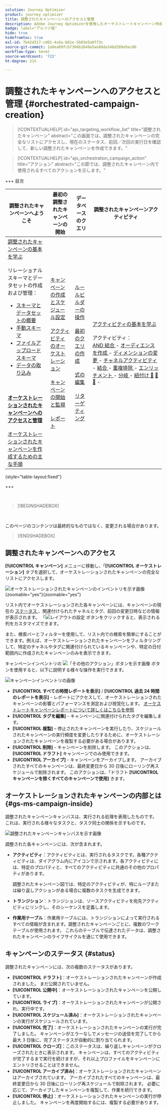 ```yaml
---
solution: Journey Optimizer
product: journey optimizer
title: 調整されたキャンペーンへのアクセスと管理
description: Adobe Journey Optimizerを使用したオーケストレートキャンペーン作成の主な原則について説明します
badge: label="アルファ版"
hide: true
hidefromtoc: true
exl-id: 7b42d317-cd01-4c6a-b61e-5b03e5a8ff3c
source-git-commit: 1a9ea09fcbf304b1649a5ae88da34bd209e9ac8b
workflow-type: tm+mt
source-wordcount: '723'
ht-degree: 21%

---
```


# 調整されたキャンペーンへのアクセスと管理 {#orchestrated-campaign-creation}

>[!CONTEXTUALHELP]
>id="ajo_targeting_workflow_list"
>title="調整されたキャンペーン"
>abstract="この画面では、調整されたキャンペーンの完全なリストにアクセスし、現在のステータス、前回／次回の実行日を確認して、新しい調整されたキャンペーンを作成できます。"

>[!CONTEXTUALHELP]
>id="ajo_orchestration_campaign_action"
>title="アクション"
>abstract="この節では、調整されたキャンペーン内で使用されるすべてのアクションを示します。"

+++ 目次

| 調整されたキャンペーンへようこそ | 最初の調整されたキャンペーンの開始 | データベースのクエリ | 調整されたキャンペーンアクティビティ |
|---|---|---|---|
| [ 調整されたキャンペーンの基本を学ぶ ](gs-orchestrated-campaigns.md)<br/><br/> リレーショナルスキーマとデータセットの作成および管理：</br> <ul><li>[ スキーマとデータセットの概要 ](gs-schemas.md)</li><li>[ 手動スキーマ ](manual-schema.md)</li><li>[ ファイルアップロードスキーマ ](file-upload-schema.md)</li><li>[ データの取り込み ](ingest-data.md)</li></ul><br/><br/><b>[ オーケストレーションされたキャンペーンへのアクセスと管理 ](access-manage-orchestrated-campaigns.md)</b><br/><br/>[ オーケストレーションされたキャンペーンを作成するための主な手順 ](gs-campaign-creation.md) | [ キャンペーンの作成とスケジュール設定 ](create-orchestrated-campaign.md)<br/><br/>[ アクティビティのオーケストレーション ](orchestrate-activities.md)<br/><br/>[ キャンペーンの開始と監視 ](start-monitor-campaigns.md)<br/><br/>[ レポート ](reporting-campaigns.md) | [ ルールビルダーの操作 ](orchestrated-rule-builder.md)<br/><br/>[ 最初のクエリの作成 ](build-query.md)<br/><br/>[ 式の編集 ](edit-expressions.md)<br/><br/>[ リターゲティング ](retarget.md) | [ アクティビティの基本を学ぶ ](activities/about-activities.md)<br/><br/> アクティビティ：<br/>[AND 結合 ](activities/and-join.md) - [ オーディエンスを作成 ](activities/build-audience.md) - [ ディメンションの変更 ](activities/change-dimension.md) - [ チャネルアクティビティ ](activities/channels.md) - [ 結合 ](activities/combine.md) - [ 重複排除 ](activities/deduplication.md) - [ エンリッチメント ](activities/enrichment.md) - [ 分岐 ](activities/fork.md) - [ 紐付け ](activities/reconciliation.md) [&#128279;](activities/save-audience.md) [&#128279;](activities/split.md) [&#128279;](activities/wait.md) - |

{style="table-layout:fixed"}

+++

<br/>

>[!BEGINSHADEBOX]

</br>

このページのコンテンツは最終的なものではなく、変更される場合があります。

>[!ENDSHADEBOX]

## 調整されたキャンペーンへのアクセス

**[!UICONTROL キャンペーン]** メニューに移動し、「**[!UICONTROL オーケストレーション]** タブを選択して、オーケストレーションされたキャンペーンの完全なリストにアクセスします。

![ オーケストレーションされたキャンペーンのインベントリを示す画像 ](assets/inventory.png){zoomable="yes"}{zoomable="yes"}

リスト内でオーケストレーションされた各キャンペーンには、キャンペーンの現在の [ ステータス ](#status)、関連付けられたチャネルとタグ、前回の変更日時などの情報が表示されます。 「![ レイアウトの設定 ](assets/do-not-localize/inventory-configure-layout.svg) ボタンをクリックすると、表示される列をカスタマイズできます。

また、検索バーとフィルターを使用して、リスト内での検索を簡単にすることができます。例えば、オーケストレーションされたキャンペーンをフィルタリングして、特定のチャネルやタグに関連付けられているキャンペーンや、特定の日付範囲内に作成されたキャンペーンのみを表示できます。

キャンペーンインベントリの ![ 「その他のアクション」ボタンを示す画像 ](assets/do-not-localize/rule-builder-icon-more.svg) ボタンを使用すると、以下に説明する様々な操作を実行できます。

![ キャンペーンインベントリの画像 ](assets/inventory-actions.png)

* **[!UICONTROL すべての時間レポートを表示]** / **[!UICONTROL 過去 24 時間のレポートを表示]** - レポートにアクセスして、オーケストレーションされたキャンペーンの影響とパフォーマンスを測定および視覚化します。 [ オーケストレートキャンペーンレポートについて詳しくはこちらを参照 ](../orchestrated/reporting-campaigns.md)
* **[!UICONTROL タグを編集]** - キャンペーンに関連付けられたタグを編集します。
* **[!UICONTROL 複製]** – 停止されたキャンペーンを実行したり、スケジュールされたキャンペーンの実行頻度を変更したりするために、オーケストレーションされたキャンペーンを複製する必要がある場合があります。
* **[!UICONTROL 削除]** - キャンペーンを削除します。 このアクションは、**[!UICONTROL ドラフト]** キャンペーンでのみ使用できます。
* **[!UICONTROL アーカイブ]** - キャンペーンをアーカイブします。 アーカイブされたすべてのキャンペーンは、最終変更日から 30 日後にローリング再スケジュールで削除されます。 このアクションは、「ドラフト **[!UICONTROL キャンペーンを除くすべてのキャンペーンで使用]** きます。

## オーケストレーションされたキャンペーンの内部とは {#gs-ms-campaign-inside}

調整されたキャンペーンキャンバスは、実行される処理を表現したものです。 これは、実行される様々なタスクと、タスク同士の関係を示すものです。

![ 調整されたキャンペーンキャンバスを示す画像 ](assets/canvas-example.png)

調整された各キャンペーンには、次が含まれます。

* **アクティビティ**：アクティビティとは、実行されるタスクです。各種アクティビティは、ダイアグラム内にアイコンで示されます。各アクティビティには、特定のプロパティと、すべてのアクティビティに共通のその他のプロパティがあります。

  調整されたキャンペーン図では、特定のアクティビティが、特にループまたは繰り返しアクションがある場合に複数のタスクを生成できます。

* **トランジション**：トランジションは、ソースアクティビティを宛先アクティビティにリンクし、そのシーケンスを定義します。

* **作業用テーブル**：作業用テーブルには、トランジションによって実行されるすべての情報が含まれます。調整されたキャンペーンごとに、複数のワークテーブルが使用されます。 これらのテーブルで伝達されたデータは、調整されたキャンペーンのライフサイクルを通じて使用できます。

## キャンペーンのステータス {#status}

調整されたキャンペーンには、次の複数のステータスがあります。

* **[!UICONTROL ドラフト]**：オーケストレーションされたキャンペーンが作成されました。 まだ公開されていません。
* **[!UICONTROL 公開中]**：オーケストレーションされたキャンペーンを公開しています。
* **[!UICONTROL ライブ]**：オーケストレーションされたキャンペーンが公開され、実行中です。
* **[!UICONTROL スケジュール済み]**：オーケストレーションされたキャンペーンの実行がスケジュールされています。
* **[!UICONTROL 完了]**：オーケストレーションされたキャンペーンの実行が完了しました。 キャンペーンがエラーなしでメッセージの送信を完了してから最大 3 日後に、完了ステータスが自動的に割り当てられます。
* **[!UICONTROL クローズ]**：このステータスは、繰り返しキャンペーンがクローズされたときに表示されます。 キャンペーンは、すべてのアクティビティが完了するまで実行を続けますが、それ以上プロファイルをキャンペーンにエントリさせることはできません。
* **[!UICONTROL アーカイブ済み]**：オーケストレーションされたキャンペーンはアーカイブされています。 アーカイブされたすべてのキャンペーンは、最終変更日から 30 日後にローリング再スケジュールで削除されます。 必要に応じて、アーカイブしたキャンペーンを複製して、作業を続行できます。
* **[!UICONTROL 停止]**：オーケストレーションされたキャンペーンの実行が停止しました。 キャンペーンを再度開始するには、複製する必要があります。
